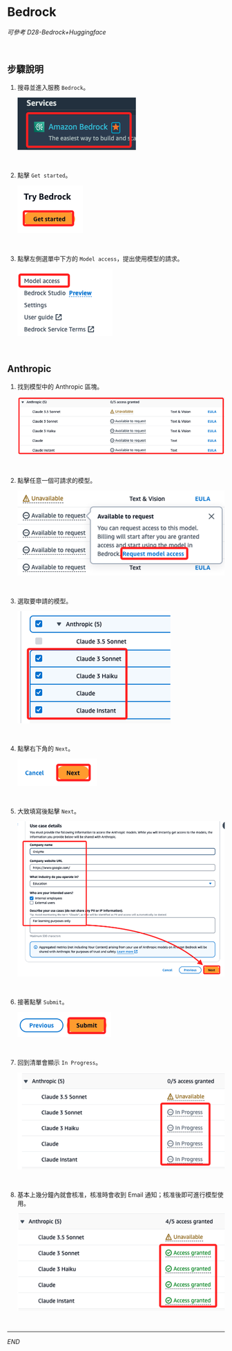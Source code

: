 # Bedrock

_可參考 D28-Bedrock+Huggingface_

<br>

## 步驟說明

1. 搜尋並進入服務 `Bedrock`。

    ![](images/img_03.png)

<br>

2. 點擊 `Get started`。

    ![](images/img_04.png)

<br>

3. 點擊左側選單中下方的 `Model access`，提出使用模型的請求。

    ![](images/img_05.png)

<br>

## Anthropic

1. 找到模型中的 Anthropic 區塊。

    ![](images/img_06.png)

<br>

2. 點擊任意一個可請求的模型。

    ![](images/img_07.png)

<br>

3. 選取要申請的模型。

    ![](images/img_08.png)

<br>

4. 點擊右下角的 `Next`。

    ![](images/img_09.png)

<br>

5. 大致填寫後點擊 `Next`。

    ![](images/img_10.png)

<br>

6. 接著點擊 `Submit`。

    ![](images/img_11.png)

<br>

7. 回到清單會顯示 `In Progress`。

    ![](images/img_12.png)

<br>

8. 基本上幾分鐘內就會核准，核准時會收到 Email 通知；核准後即可進行模型使用。

    ![](images/img_13.png)

<br>

___

_END_